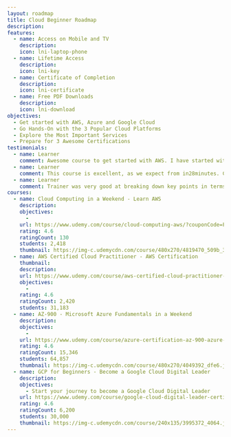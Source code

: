 ```yaml
---
layout: roadmap
title: Cloud Beginner Roadmap
description: 
features:
  - name: Access on Mobile and TV
    description: 
    icon: lni-laptop-phone
  - name: Lifetime Access
    description: 
    icon: lni-key
  - name: Certificate of Completion
    description: 
    icon: lni-certificate
  - name: Free PDF Downloads
    description: 
    icon: lni-download
objectives:
  - Get started with AWS, Azure and Google Cloud
  - Go Hands-On with the 3 Popular Cloud Platforms
  - Explore the Most Important Services
  - Prepare for 3 Awesome Certifications
testimonials:
  - name: Learner
    comment: Awesome course to get started with AWS. I have started with ZERO AWS knowledge and now I am familiar and confident to talk in AWS terminology. THANK YOU Ranga !!!!
  - name: Learner
    comment: This course is excellent, as we expect from in28minutes. Content is current and the explanations are very clear. The instructor has very strong knowledge and is a good communicator as well. I will continue to use in28minutes courses with confidence!
  - name: Learner
    comment: Trainer was very good at breaking down key points in terms that are easily understood.
courses:
  - name: Cloud Computing in a Weekend - Learn AWS
    description:
    objectives:
      - 
    url: https://www.udemy.com/course/cloud-computing-aws/?couponCode=FEB2023
    rating: 4.6
    ratingCount: 130
    students: 2,418
    thumbnail: https://img-c.udemycdn.com/course/480x270/4819470_509b_3.jpg
  - name: AWS Certified Cloud Practitioner - AWS Certification
    thumbnail: 
    description:
    url: https://www.udemy.com/course/aws-certified-cloud-practitioner-step-by-step/?couponCode=FEB2023
    objectives:
      - 
    rating: 4.6
    ratingCount: 2,420
    students: 31,183
  - name: AZ-900 - Microsoft Azure Fundamentals in a Weekend
    description:
    objectives:
      - 
    url: https://www.udemy.com/course/azure-certification-az-900-azure-fundamentals/?couponCode=FEB2023
    rating: 4.6
    ratingCount: 15,346
    students: 64,857
    thumbnail: https://img-c.udemycdn.com/course/480x270/4049392_dfe6.jpg
  - name: GCP for Beginners - Become a Google Cloud Digital Leader
    description:
    objectives:
      - Start your journey to become a Google Cloud Digital Leader
    url: https://www.udemy.com/course/google-cloud-digital-leader-certification/?couponCode=FEB2023
    rating: 4.6
    ratingCount: 6,200
    students: 30,000
    thumbnail: https://img-c.udemycdn.com/course/240x135/3995372_4064.jpg
---
```

